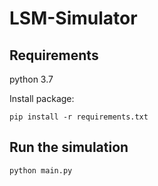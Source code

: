 # LSM-Simulator

## Requirements
python 3.7

Install package:
```
pip install -r requirements.txt 
```

## Run the simulation
```
python main.py
```

